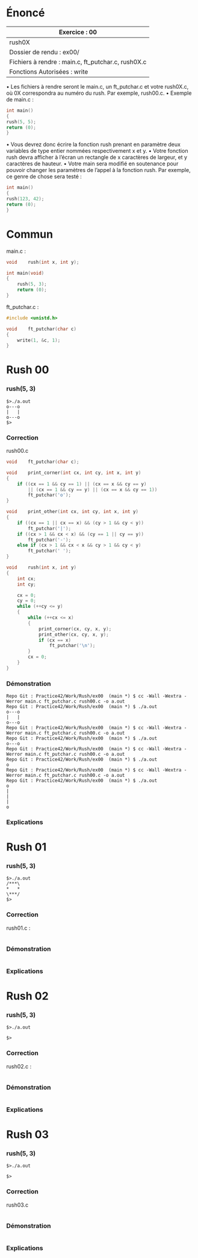 # Énoncé

| Exercice : 00                                      |
| -------------------------------------------------- |
| rush0X                                             |
| Dossier de rendu : ex00/                           |
| Fichiers à rendre : main.c, ft_putchar.c, rush0X.c |
| Fonctions Autorisées : write                       |
• Les fichiers à rendre seront le main.c, un ft_putchar.c et votre rush0X.c, où 0X correspondra au numéro du rush. Par exemple, rush00.c.
• Exemple de main.c :
```C
int main()
{
rush(5, 5);
return (0);
}
```
• Vous devrez donc écrire la fonction rush prenant en paramètre deux variables de type entier nommées respectivement x et y.
• Votre fonction rush devra afficher à l’écran un rectangle de x caractères de largeur, et y caractères de hauteur.
• Votre main sera modifié en soutenance pour pouvoir changer les paramètres de l’appel à la fonction rush. Par exemple, ce genre de chose sera testé :
```C
int main()
{
rush(123, 42);
return (0);
}
```

# Commun

main.c :
```C
void	rush(int x, int y);

int	main(void)
{
	rush(5, 3);
	return (0);
}
```

ft_putchar.c :
```C
#include <unistd.h>

void	ft_putchar(char c)
{
	write(1, &c, 1);
}
```
# Rush 00

### rush(5, 3)
```
$>./a.out
o---o
|   |
o---o
$>
```
### Correction

rush00.c
```C
void	ft_putchar(char c);

void	print_corner(int cx, int cy, int x, int y)
{
	if ((cx == 1 && cy == 1) || (cx == x && cy == y)
		|| (cx == 1 && cy == y) || (cx == x && cy == 1))
		ft_putchar('o');
}

void	print_other(int cx, int cy, int x, int y)
{
	if ((cx == 1 || cx == x) && (cy > 1 && cy < y))
		ft_putchar('|');
	if ((cx > 1 && cx < x) && (cy == 1 || cy == y))
		ft_putchar('-');
	else if (cx > 1 && cx < x && cy > 1 && cy < y)
		ft_putchar(' ');
}

void	rush(int x, int y)
{
	int	cx;
	int	cy;

	cx = 0;
	cy = 0;
	while (++cy <= y)
	{
		while (++cx <= x)
		{
			print_corner(cx, cy, x, y);
			print_other(cx, cy, x, y);
			if (cx == x)
				ft_putchar('\n');
		}
		cx = 0;
	}
}
```
### Démonstration

```
Repo Git : Practice42/Work/Rush/ex00  (main *) $ cc -Wall -Wextra -Werror main.c ft_putchar.c rush00.c -o a.out
Repo Git : Practice42/Work/Rush/ex00  (main *) $ ./a.out
o---o
|   |
o---o
Repo Git : Practice42/Work/Rush/ex00  (main *) $ cc -Wall -Wextra -Werror main.c ft_putchar.c rush00.c -o a.out
Repo Git : Practice42/Work/Rush/ex00  (main *) $ ./a.out
o---o
Repo Git : Practice42/Work/Rush/ex00  (main *) $ cc -Wall -Wextra -Werror main.c ft_putchar.c rush00.c -o a.out
Repo Git : Practice42/Work/Rush/ex00  (main *) $ ./a.out
o
Repo Git : Practice42/Work/Rush/ex00  (main *) $ cc -Wall -Wextra -Werror main.c ft_putchar.c rush00.c -o a.out
Repo Git : Practice42/Work/Rush/ex00  (main *) $ ./a.out
o
|
|
|
o
```
### Explications


# Rush 01
### rush(5, 3)
```
$>./a.out
/***\
*   *
\***/
$>
```
### Correction

rush01.c :
```C

```
### Démonstration

```

```
### Explications

# Rush 02

### rush(5, 3)
```
$>./a.out

$>
```
### Correction

rush02.c :
```C

```
### Démonstration

```

```
### Explications

# Rush 03

### rush(5, 3)
```
$>./a.out

$>
```
### Correction

rush03.c
```C

```
### Démonstration

```

```
### Explications